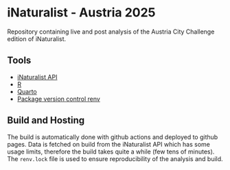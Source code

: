 # iNaturalist - Austria 2025

Repository containing live and post analysis of the Austria City Challenge edition of iNaturalist.

## Tools

- [iNaturalist API](https://www.inaturalist.org/)
- [R](https://www.r-project.org/)
- [Quarto](https://quarto.org/)
- [Package version control renv](https://rstudio.github.io/renv/articles/renv.html)

## Build and Hosting

The build is automatically done with github actions and deployed to github pages. Data is fetched on build from the iNaturalist API which has some usage limits, therefore the build takes quite a while (few tens of minutes). The `renv.lock` file is used to ensure reproducibility of the analysis and build.
